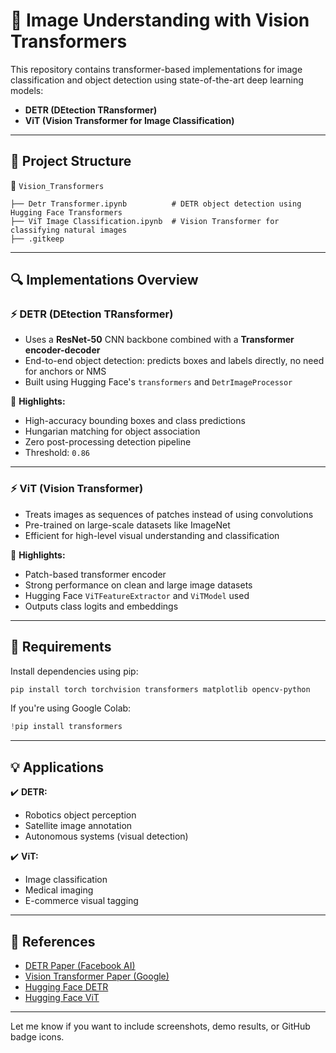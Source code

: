 # 🧠 Image Understanding with Vision Transformers

This repository contains transformer-based implementations for image classification and object detection using state-of-the-art deep learning models:

* **DETR (DEtection TRansformer)**
* **ViT (Vision Transformer for Image Classification)**

---

## 📂 Project Structure

📁 `Vision_Transformers`

```
├── Detr Transformer.ipynb          # DETR object detection using Hugging Face Transformers
├── ViT Image Classification.ipynb  # Vision Transformer for classifying natural images
├── .gitkeep
```

---

## 🔍 Implementations Overview

### ⚡ DETR (DEtection TRansformer)

* Uses a **ResNet-50** CNN backbone combined with a **Transformer encoder-decoder**
* End-to-end object detection: predicts boxes and labels directly, no need for anchors or NMS
* Built using Hugging Face's `transformers` and `DetrImageProcessor`

📌 **Highlights:**

* High-accuracy bounding boxes and class predictions
* Hungarian matching for object association
* Zero post-processing detection pipeline
* Threshold: `0.86`

---

### ⚡ ViT (Vision Transformer)

* Treats images as sequences of patches instead of using convolutions
* Pre-trained on large-scale datasets like ImageNet
* Efficient for high-level visual understanding and classification

📌 **Highlights:**

* Patch-based transformer encoder
* Strong performance on clean and large image datasets
* Hugging Face `ViTFeatureExtractor` and `ViTModel` used
* Outputs class logits and embeddings

---

## 🧪 Requirements

Install dependencies using pip:

```bash
pip install torch torchvision transformers matplotlib opencv-python
```

If you're using Google Colab:

```python
!pip install transformers
```

---

## 💡 Applications

✔️ **DETR:**

* Robotics object perception
* Satellite image annotation
* Autonomous systems (visual detection)

✔️ **ViT:**

* Image classification
* Medical imaging
* E-commerce visual tagging

---

## 🔗 References

* [DETR Paper (Facebook AI)](https://arxiv.org/abs/2005.12872)
* [Vision Transformer Paper (Google)](https://arxiv.org/abs/2010.11929)
* [Hugging Face DETR](https://huggingface.co/facebook/detr-resnet-50)
* [Hugging Face ViT](https://huggingface.co/google/vit-base-patch16-224)

---

Let me know if you want to include screenshots, demo results, or GitHub badge icons.

